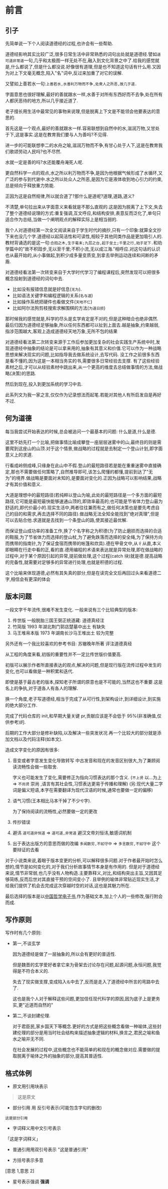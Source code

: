 # 前言

## 引子

先简单说一下个人阅读道德经的过程,也许会有一些帮助.

道德经影响其实比较广泛,很多日常生活中非常熟悉的词句出处就是道德经.譬如`道可道非常道`一句,几乎和太极图一样无处不在,融入到文化背景之中了.给我的感觉就是,什么都说了,但是什么都没说.好像很有道理,但是也不知道这句话有什么用.又因为对上下文毫无概念,陷入"名"词中,反过来加重了对它的误解.

又譬如上善若水一句:`上善若水,水善利万物而不争,处衆人之所恶,故几于道.`

字面意思也很好理解,最好的善就跟水一样,水善于对所有东西好而不去争,处在所有人都厌恶待的地方,所以几乎接近道了.

老子擅长用生活中最常见的事物来说理,但是脱离上下文是不能领会他要表达的意思的.

首先这是一个观点,最好的善就跟水一样.容易联想到自然中的水,滋润万物,又甘处于下,这是事实.这是在教育我们要与人为善吗?不见得.

进一步的可能联想李二的水舟之喻,滋润万物而不争,有甘心处于人下,这是在教育我们歌颂劳动人民吗?也不尽然.

水就一定是善的吗?水还能覆舟淹死人呢.

更自然科学一点的观点,水之所以利万物而不争,是因为他根据气候形成了水循环,又广泛的参与到代谢中.水之所以处众人之所恶,是因为它是液体收到地心引力的约束,总是倾向于释放重力势能.

正因为这是自然规律,所以就合道了?那什么是道呢?道理,道路,道义?

不清楚,单句拉出来从字面意义来看就是不那么直观的.这是因为脱离了上下文,失去了整个道德经说理的方式:重复强调,互文呼应,和结构安排,表意反而泛化了,单句只适合作为总结,当做一个阐明观点的解释实际上是相当弱的.

我个人对道德经第一次全文阅读来自于学生时代的摘抄,只有一个印象:就算全文抄下来也没几个字.道德经以起简洁性和可读性,相较于其他同类作品是更加吸引人的.教材背诵选的是这一句:`合抱之木,生于毫末;九层之台,起于垒土;千里之行,始于足下.`和劝学篇中的"故不积跬步,无以至千里;不积小流,无以成江海."相呼应.对这句话的认识也从最开始的,从小事做起,到积少成多量变质变,到拿去举例运动连续和间断的矛盾.

对道德经看法第一次转变来自于大学时代学习了编程课程后,突然发现可以把很多概念投射到道德经的词句中去.

- 比如没有报错信息就是好信息(`无为`).
- 比如语法关键字和编程逻辑的关系(`名与道`)
- 比如操作系统把硬件也看做文件(`天地不仁`)
- 比如阿尔法狗剪枝搜索求解围棋的方法(`为道日损`)

那时候我的感觉就是,科学的尽头是玄学肯定是不对的,但是这种暗合也绝非偶然.
最后归因为道德经足够抽象,所以任何东西都可以扯到上面去.越是抽象,约束越弱,指涉范围越大,客观上造成道德经天地万象,无所不包的结果

对道德经看法第二次转变来源于工作后参加更加复杂的社会实践生产系统中时,发现道德经中抽象的结论是可以拿来用的,抽象有其意义和价值.它可以作为一种战略思想来解决现实的问题,比如指导我去做系统设计,去写代码.
没工作之前很多东西是看不懂的,因为这是一本相当务实的书,需要很多日常经验去支撑.
有了这些经验素材之后,才可以从经验素材中跳出来,从一个更高的维度去总结做事情的方法,做战略(决策)的思路.

然后到现在,投入到更加系统的学习中去.

此系列文为我一家之言,仅仅作为记录想法而起笔.若能对其他人有所启发自是再好不过.

## 何为道德

每当我尝试开始表达的时候,总会被追问一个最基本的问题: 什么是道,什么是德.

这里不妨先打一个比喻,把做事情比喻成攀登一座层层迷雾中的山,最终目的则是需要爬到这座山的山顶.对于这个情景,做战略的过程就是去制定一个登山计划,即字面意义上的求道.

行看成岭侧成峰,只缘身在此山中不假.登山的最短路径若是能在重重迷雾中直接确定,那也不需要做任何策略了,自然推导即可,该怎么爬懂的都懂,提前到达了"无为"的境界.做战略是要面对未知的,是要面对变化的.正因为战略可以影响结果,战略才有其价值和意义.

大道是理想中的最短路径(若纯粹以登山为喻,此处的最短路径是一个多方面的最短路径,它可能是最短最快能够速通山顶的,即效率最高的;也可能是节省体力登山最为舒适的,即代价最小的.现实生活中,两者往往兼而有之,做任何决策也是要先考虑自己的目的和需求,再去选择不同的路径).做战略无法全知全能找到"绝对真理",但是可以去贴合他.求道就是去找到一个条登山的路,使其接近最优解.

而保证登山成功率的准备工作,换了个名字称之为积德(为了防止磨损而选择的合适的鞋服,为了节省体力而选择的登山杖,为了避免跌落而选择的安全绳,为了保持方向而携带的指南针,为了保证食宿而携带的帐篷和炊具).德在甲骨文中,从彳从直,本义即眼睛在行走中看的正,看的直.德用编程的术语来表达就是异常处理,即在做战略的过程中,对于某个原因引起的异常,提前做处理,这个过程(catch 块)就是德.提高战略的完备性,就需要对足够多的异常进行处理,也就是积德的过程.

这个比喻来体现道德,必然有其失真的部分,但是在读完全文后再回过头来看道德二字,相信会有更深的体会

## 版本问题

一段文字千年流传,很难不发生变化.
一般来说有三个比较典型的版本:

1. 传世版
   一般脱胎三国王弼正统道藏: 道德真经注
2. 竹简版
   1993 年湖北荆门郭店楚墓中出土 有缺失
3. 马王堆帛本版
   1973 年湖南长沙马王堆出土 较为完整

另外还有一个我比较喜欢的参考书目: 苏辙晚年所著 评注道德真经

从工程的角度来看,初版的重要性并不一定比传世版价值要高.

初版可以展示作者所直接表达的观点,解决的问题,但是现行版在流传过程中发生的变化,也可以看做是一种积累和迭代.

即使是基于最古老的版本,探知老子所谓的原意也是不可能的,当然这也不重要.这是名上的争执,对于道各人有各人的理解.

换一个角度,老子写道德经,相当于完成了从可行性,到架构设计,到详细设计,到实施的绝大部分工作.

完成了代码仓库的 init,和早期大量关键 pr,贡献应该是不会低于 95%(非准确值,仅供参考)的.

后期的工作大部分是修补缺陷,以及解决一些突发状况.再一个比较大的部分就是添加文档以及代码注释(如本文).

造成文字变化的原因有很多:

1. 音变或者字意发生变化导致转写
   中古发音和现在的发音区别很大,为了兼顾阅读流畅性会做一些取舍.

   字义也可能发生了变化,需要修正为指向习惯表达的那个含义.
   (`不上贤` 以...为上 => `不尚贤` 崇尚 ,语言有其社会性,习惯表达更易于传播和理解)
   (另:现代大量二字词是偏义短语,本字在需要翻译为现代汉语的时候,通常也要做一定的偏移)

2. 语气习惯(王本相比马本干掉了不少`兮`字).

   为了保持阅读的流畅性,必然要做一定的更改

3. 传抄错误

4. 避讳
   `道可道非恒道` => `道可道,非常道`
   避汉文帝刘恒讳,敏感词机制

5. 出于表达出版方的意思而做的改编
   `多闻数穷,不如守中` => `多言数穷,不如守中`
   这个要辩证的去看

对于小说类来说,着眼于版本变更的分析,可以解释很多问题.对于作者最开始时怎么想的,情节是如何变化的,对于我们分析故事情节本身是有作用的.
但是对于道德经来说,情节非常弱,也几乎没有人物构造.主要靠释义,对比,和结构突出主旨,又因其足够简练,反而后世对其直接干预的空间变小了.
且举例的喻体非常贴近现实生活,才给我们提供了机会去完成这次穿越时空的对话,这也是其魅力所在.

最后选择的版本是以[中国哲学电子书](https://ctext.org/dao-de-jing/zhs),作为基础文本,加上个人的一些修改,强行附会而成.

## 写作原则

写作时有几个原则:

- 第一,不谈玄学

  因为道德经是做了一层抽象的,所以会有更好的普适性.

  但是魏晋的玄学爱好者拿它来为骨架去讨论存在问题,起源问题,永恒问题,我觉得是不符合本义的.

  失去了现实做支撑,变成陷入`名`中去了,反而是走入了道德经中所言的弯路中去了.

  这也是我个人对于解释这些问题,更加信任现代科学的原因,因为底子上是更务实,更"近道而自然的"

- 第二,不谈封建伦理.

  对于君臣民,家乡国天下等概念.更好的方式是把这些概念看做一种喻体,这些封建伦理的部分是用当时社会结构来描述抽象逻辑的材料,换言之,君民之喻和鱼水之喻并无不同.

  在社会发展的过程中,这些概念也不能简单的和现在的概念做对应.需要做的提取脱离于喻体之外的抽象的部分,提高其普适性.

## 格式体例

- 原文用引用块表示

> 这是原文

- 部分引用 用 反引号表示(可能包含字句的删改)

`这是部分引用`

- 字词释义用中文引号表示

「这是字词释义」

- 普通引用用双引号表示
  "这是普通引用"

- 方括号表示多意

[意思 1,意思 2]

- 星号表示强调
  **强调**
